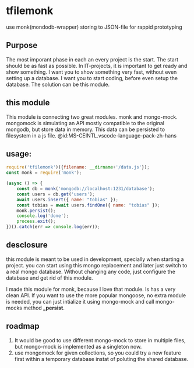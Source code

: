 # tfilemonk
use monk(mondodb-wrapper) storing to JSON-file for rappid prototyping


## Purpose
The most imporant phase in each an every project is the start. The start should be as fast as possible. In IT-projects, it is important to get ready and show something. I want you to show something very fast, without even setting up a database. I want you to start coding, before even setup the database. The solution can be this module.

## this module
This module is connecting two great modules. monk and mongo-mock. mongomock is simulating an API mostly compatible to the original mongodb, but store data in memory. This data can be persisted to filesystem in a js file.
@id:MS-CEINTL.vscode-language-pack-zh-hans
## usage:
```js
require('tfilemonk')({filename: __dirname+'/data.js'});
const monk = require('monk');

(async () => {
    const db = monk('mongodb://localhost:1231/database');
    const users = db.get('users');
    await users.insert({ name: "tobias" });
    const tobias = await users.findOne({ name: "tobias" });
    monk.persist();
    console.log('done');
    process.exit();
})().catch(err => console.log(err));
```

## desclosure
this module is meant to be used in development, specially when starting a project. you can start using this mongo replacement and later just switch to a real mongo database. Without changing any code, just configure the database and get rid of this module.

I made this module for monk, because I love that module. Is has a very clean API. If you want to use the more popular mongoose, no extra module is needed, you can just intialize it using mongo-mock and call mongo-mocks method **_persist**.  

## roadmap
1. It would be good to use different mongo-mock to store in multiple files, but mongo-mock is implemented as a singleton now.
2. use mongomock for given collections, so you could try a new feature first within a temporary database instat of poluting the shared database.

